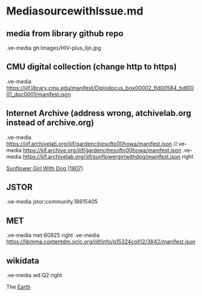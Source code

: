 # MediasourcewithIssue.md

## media from library github repo 
.ve-media gh:Images/HIV-plus_lijn.jpg

## CMU digital collection (change http to https)
.ve-media https://iiif.library.cmu.edu/manifest/Diplodocus_box00002_fld00584_bdl0001_doc0001/manifest.json

## Internet Archive (address wrong, atchivelab.org instead of archive.org)
.ve-media https://iiif.archivelab.org/iiif/gardencitiesofto00howa/manifest.json 
//.ve-media https://iiif.archive.org/iiif/gardencitiesofto00howa/manifest.json
.ve-media https://iiif.archivelab.org/iiif/sunflowergirlwithdog/manifest.json right

[Sunflower Girl With Dog (1907)](https://archive.org/details/sunflowergirlwithdog)

## JSTOR
.ve-media jstor:community.18615405

## MET
.ve-media met:60925 right
.ve-media  https://libmma.contentdm.oclc.org/iiif/info/p15324coll12/3842/manifest.json
## wikidata 
.ve-media wd:Q2 right

The [Earth](https://www.wikidata.org/wiki/Q2)